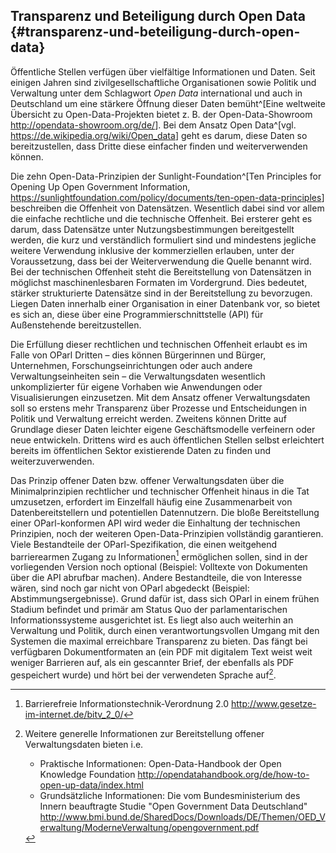 ## Transparenz und Beteiligung durch Open Data {#transparenz-und-beteiligung-durch-open-data}

Öffentliche Stellen verfügen über vielfältige Informationen und Daten. Seit einigen
Jahren sind zivilgesellschaftliche Organisationen sowie Politik und Verwaltung unter
dem Schlagwort *Open Data* international und auch in Deutschland um eine stärkere Öffnung dieser Daten bemüht^[Eine weltweite Übersicht zu
Open-Data-Projekten bietet z. B. der Open-Data-Showroom <http://opendata-showroom.org/de/>].
Bei dem Ansatz Open Data^[vgl. <https://de.wikipedia.org/wiki/Open_data>] geht es
darum, diese Daten so bereitzustellen, dass Dritte diese einfacher finden und
weiterverwenden können.

Die zehn Open-Data-Prinzipien der Sunlight-Foundation^[Ten
Principles for Opening Up Open Government Information,
<https://sunlightfoundation.com/policy/documents/ten-open-data-principles>] beschreiben
die Offenheit von Datensätzen. Wesentlich dabei sind vor allem die einfache rechtliche
und die technische Offenheit. Bei ersterer geht es darum, dass Datensätze unter
Nutzungsbestimmungen bereitgestellt werden, die kurz und verständlich formuliert
sind und mindestens jegliche weitere Verwendung inklusive der kommerziellen erlauben,
unter der Voraussetzung, dass bei der Weiterverwendung die Quelle benannt wird. Bei
der technischen Offenheit steht die Bereitstellung von Datensätzen in möglichst
maschinenlesbaren Formaten im Vordergrund. Dies bedeutet, stärker strukturierte
Datensätze sind in der Bereitstellung zu bevorzugen. Liegen Daten innerhalb einer
Organisation in einer Datenbank vor, so bietet es sich an, diese
über eine Programmierschnittstelle (API) für Außenstehende bereitzustellen.

Die Erfüllung dieser rechtlichen und technischen Offenheit erlaubt es im
Falle von OParl Dritten – dies können Bürgerinnen und Bürger, Unternehmen,
Forschungseinrichtungen oder auch andere Verwaltungseinheiten sein –
die Verwaltungsdaten wesentlich unkomplizierter für eigene Vorhaben wie
Anwendungen oder Visualisierungen einzusetzen. Mit dem Ansatz offener
Verwaltungsdaten soll so erstens mehr Transparenz über Prozesse und
Entscheidungen in Politik und Verwaltung erreicht werden. Zweitens können
Dritte auf Grundlage dieser Daten leichter eigene Geschäftsmodelle verfeinern
oder neue entwickeln. Drittens wird es auch öffentlichen Stellen selbst
erleichtert bereits im öffentlichen Sektor existierende Daten zu finden und
weiterzuverwenden.

Das Prinzip offener Daten bzw. offener Verwaltungsdaten über die
Minimalprinzipien rechtlicher und technischer Offenheit hinaus in die Tat
umzusetzen, erfordert im Einzelfall häufig eine Zusammenarbeit von
Datenbereitstellern und potentiellen Datennutzern. Die bloße Bereitstellung
einer OParl-konformen API wird weder die
Einhaltung der technischen Prinzipien, noch der weiteren Open-Data-Prinzipien vollständig
garantieren. Viele Bestandteile der OParl-Spezifikation, die einen weitgehend
barrierearmen Zugang zu Informationen[^1] ermöglichen sollen, sind in der
vorliegenden Version noch optional (Beispiel: Volltexte von Dokumenten über
die API abrufbar machen). Andere Bestandteile, die von Interesse wären, sind
noch gar nicht von OParl abgedeckt (Beispiel: Abstimmungsergebnisse).
Grund dafür ist, dass sich OParl in einem frühen Stadium befindet und primär am Status Quo der
parlamentarischen Informationssysteme ausgerichtet ist. Es liegt also auch weiterhin an
Verwaltung und Politik, durch einen verantwortungsvollen Umgang mit den Systemen die
maximal erreichbare Transparenz zu bieten. Das fängt bei verfügbaren Dokumentformaten an
(ein PDF mit digitalem Text weist weit weniger Barrieren auf, als ein gescannter Brief,
der ebenfalls als PDF gespeichert wurde) und hört bei der verwendeten Sprache auf[^2].

[^1]: Barrierefreie Informationstechnik-Verordnung 2.0 <http://www.gesetze-im-internet.de/bitv_2_0/>

[^2]: Weitere generelle Informationen zur Bereitstellung offener Verwaltungsdaten bieten
i.e.

    * Praktische Informationen: Open-Data-Handbook der Open Knowledge Foundation <http://opendatahandbook.org/de/how-to-open-up-data/index.html>
    * Grundsätzliche Informationen: Die vom Bundesministerium des Innern beauftragte Studie "Open Government Data Deutschland" <http://www.bmi.bund.de/SharedDocs/Downloads/DE/Themen/OED_Verwaltung/ModerneVerwaltung/opengovernment.pdf>
